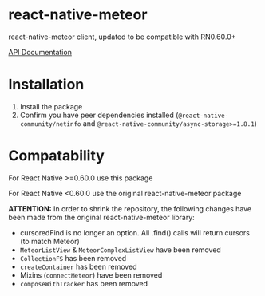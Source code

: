 # react-native-meteor
react-native-meteor client, updated to be compatible with RN0.60.0+

[API Documentation](/docs/api.md)

# Installation
1. Install the package
2. Confirm you have peer dependencies installed (`@react-native-community/netinfo` and `@react-native-community/async-storage>=1.8.1`)

# Compatability
For React Native >=0.60.0 use this package

For React Native <0.60.0 use the original react-native-meteor package

**ATTENTION:** In order to shrink the repository, the following changes have been made from the original react-native-meteor library:
- cursoredFind is no longer an option. All .find() calls will return cursors (to match Meteor)
- `MeteorListView` & `MeteorComplexListView` have been removed
- `CollectionFS` has been removed
- `createContainer` has been removed
- Mixins (`connectMeteor`) have been removed
- `composeWithTracker` has been removed
